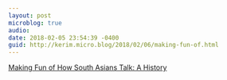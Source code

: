 ```yaml
---
layout: post
microblog: true
audio: 
date: 2018-02-05 23:54:39 -0400
guid: http://kerim.micro.blog/2018/02/06/making-fun-of.html
---
```

[Making Fun of How South Asians Talk: A History](https://www.theatlantic.com/entertainment/archive/2018/02/trump-modi-india-south-asia-accent-apu/551696/)
